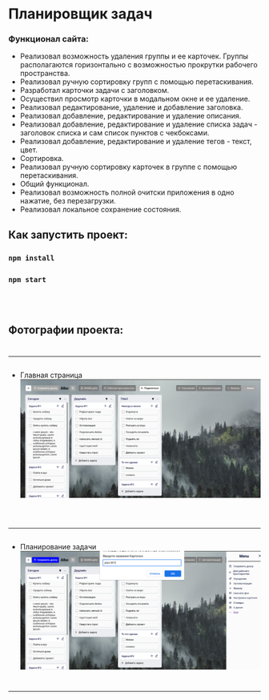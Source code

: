 # Планировщик задач

### Функционал сайта:
* Реализовал возможность удаления группы и ее карточек. Группы
располагаются горизонтально с возможностью прокрутки рабочего пространства.
* Реализовал ручную сортировку групп с помощью перетаскивания.
* Разработал карточки задачи с заголовком.
* Осуществил просмотр карточки в модальном окне и ее удаление.
* Реализовал редактирование, удаление и добавление заголовка.
* Реализовал добавление, редактирование и удаление описания.
* Реализовал добавление, редактирование и удаление списка задач -
заголовок списка и сам список пунктов с чекбоксами.
* Реализовал добавление, редактирование и удаление тегов - текст, цвет.
* Сортировка.
* Реализовал ручную сортировку карточек в группе с помощью
перетаскивания.
* Общий функционал.
* Реализовал возможность полной очитски приложения в одно нажатие, без
перезагрузки.
* Реализовал локальное сохранение состояния.

## Как запустить проект:
### `npm install`

### `npm start`

<br></br>


## Фотографии проекта:
#  <hr>
* Главная страница
![ссылка на мой канал](https://raw.githubusercontent.com/Albogachiev/planning-App/main/public/%D0%B3%D0%BB%D0%B0%D0%B2%D0%BD%D0%B0%D1%8F%20%D1%81%D1%82%D1%80%D0%B0%D0%BD%D0%B8%D1%86%D0%B0.png) <br> </br>
#  <hr>
* Планирование задачи
![ссылка на мой канал](https://raw.githubusercontent.com/Albogachiev/planning-App/main/public/%D1%81%D0%BE%D0%B7%D0%B4%D0%B0%D0%B5%D0%BC%20%D0%B7%D0%B0%D0%B4%D0%B0%D1%87%D1%83.png) 
#  <hr>
